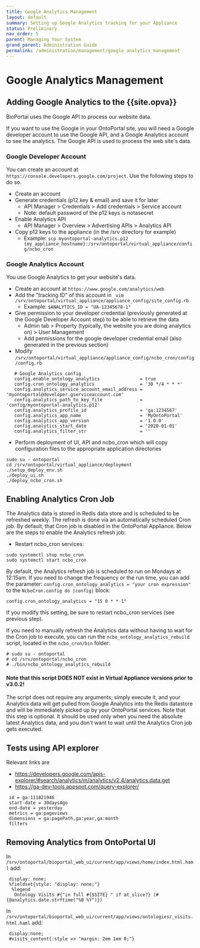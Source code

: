 ```yaml
---
title: Google Analytics Management
layout: default
summary: Setting up Google Analytics tracking for your Appliance
status: Preliminary
nav_order: 5
parent: Managing Your System
grand_parent: Administration Guide
permalink: /administration/management/google_analytics_management
---
```


# Google Analytics Management

## Adding Google Analytics to the {{site.opva}}

BioPortal uses the Google API to process our website data. 

If you want to use the Google in your OntoPortal site,
you will need a Google developer account to use the Google API,
and a Google Analytics account to see the analytics.
The Google API is used to process the web site's data.

### Google Developer Account

You can create an account at `https://console.developers.google.com/project`.
Use the following steps to do so.

* Create an account
* Generate credentials (p12 key & email) and save it for later
  * API Manager > Credentials > Add credentials > Service account
  * Note: default password of the p12 keys is notasecret
* Enable Analytics API
  * API Manager > Overview > Advertising APIs > Analytics API
* Copy p12 keys to the appliance (in the /srv directory for example)
  * Example: `scp myontoportal-analytics.p12 {my_appliance_hostname}:/srv/ontoportal/virtual_appliance/config/ncbo_cron`

### Google Analytics Account

You use Google Analytics to get your website's data. 

* Create an account at `https://www.google.com/analytics/web`
* Add the "tracking ID" of this account in ` vim /srv/ontoportal/virtual_appliance/appliance_config/site_config.rb`
  * Example: `$ANALYTICS_ID = "UA-12345678-1"`
* Give permission to your developer credential (previously generated at the Google Developer Account step) to be able to retrieve the data
  * Admin tab > Property (typically, the website you are doing analytics on) > User Management
  * Add permissions for the google developer credential email (also generated in the previous section)
* Modify `/srv/ontoportal/virtual_appliance/appliance_config/ncbo_cron/config/config.rb`
 
 ```
    # Google Analytics config
    config.enable_ontology_analytics               = true
    config.cron_ontology_analytics                 = '30 */4 * * *'
    config.analytics_service_account_email_address = 'myontoportal@developer.gserviceaccount.com'
    config.analytics_path_to_key_file              = 'config/myontoportal-analytics.p12'
    config.analytics_profile_id                    = 'ga:1234567'
    config.analytics_app_name                      = 'MyOntoPortal'
    config.analytics_app_version                   = '1.0.0'
    config.analytics_start_date                    = '2020-01-01'
    config.analytics_filter_str                    = ''

 ```
* Perform deployment of UI, API and ncbo_cron which will copy configuration files to the appropriate application directories
```
sudo su - ontoportal
cd /srv/ontoportal/virtual_appliance/deployment
./setup_deploy_env.sh
./deploy_ui.sh
./deploy_ncbo_cron.sh
```

## Enabling Analytics Cron Job

The Analytics data is stored in Redis data store and is scheduled to be refreshed weekly. The refresh is done via an automatically scheduled Cron job. By default, that Cron job is disabled in the OntoPortal Appliance. Below are the steps to enable the Analytics refresh job: 

* Restart ncbo_cron services:
```
sudo systemctl stop ncbo_cron
sudo systemctl start ncbo_cron
```
By default, the Analytics refresh job is scheduled to run on Mondays at 12:15am. If you need to change the frequency or the run time, you can add the parameter: `config.cron_ontology_analytics = "your cron expression"` to the `NcboCron.config do |config|` block:
```
config.cron_ontology_analytics = "15 0 * * 1"
```

If you modify this setting, be sure to restart ncbo_cron services (see previous step).

If you need to manually refresh the Analytics data without having to wait for the Cron job to execute, you can run the `ncbo_ontology_analytics_rebuild` script, located in the `ncbo_cron/bin` folder:
```
# sudo su - ontoportal
# cd /srv/ontoportal/ncbo_cron
# ./bin/ncbo_ontology_analytics_rebuild
```

#### Note that this script DOES NOT exist in Virtual Appliance versions prior to v3.0.2! 

The script does not require any arguments; simply execute it, and your Analytics data will get pulled from Google Analytics into the Redis datastore and will be immediately picked up by your OntoPortal services. Note that this step is optional. It should be used only when you need the absolute latest Analytics data, and you don't want to wait until the Analytics Cron job gets executed.

## Tests using API explorer

Relevant links are
* https://developers.google.com/apis-explorer/#search/analytics/m/analytics/v2.4/analytics.data.get
* https://ga-dev-tools.appspot.com/query-explorer/

```
 id = ga:111821946
 start-date = 30daysAgo
 end-date = yesterday
 metrics = ga:pageviews
 dimensions = ga:pagePath,ga:year,ga:month
 filters
```

## Removing Analytics from OntoPortal UI

In `/srv/ontoportal/bioportal_web_ui/current/app/views/home/index.html.haml` add:

```
 display: none;
 %fieldset{style: "display: none;"}
  %legend
   Ontology Visits #{"in full #{$SITE} " if at_slice?} (#{@analytics.date.strftime("%B %Y")})
```

In `/srv/ontoportal/bioportal_web_ui/current/app/views/ontologies/_visits.html.haml` add:

```
 display:none;
 #visits_content{:style => "margin: 2em 1em 0;"}
 ```

